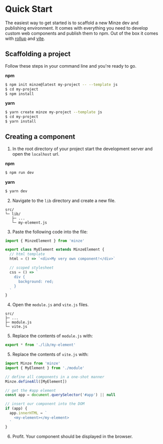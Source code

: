 # Quick Start

The easiest way to get started is to scaffold a new Minze dev and publishing environment. It comes with everything you need to develop custom web components and publish them to npm. Out of the box it comes with [rollup](https://rollupjs.org/) and [vite](https://vitejs.dev/).

## Scaffolding a project

Follow these steps in your command line and you're ready to go.

**npm**

```bash
$ npm init minze@latest my-project -- --template js
$ cd my-project
$ npm install
```

**yarn**

```bash
$ yarn create minze my-project --template js
$ cd my-project
$ yarn install
```

## Creating a component

1. In the root directory of your project start the development server and open the `localhost` url.

**npm**

```bash
$ npm run dev
```

**yarn**

```bash
$ yarn dev
```

2. Navigate to the `lib` directory and create a new file.

```
src/
└─ lib/
   ├─ ...
   └─ my-element.js
```

3. Paste the following code into the file:

```js
import { MinzeElement } from 'minze'

export class MyElement extends MinzeElement {
  // html template
  html = () => `<div>My very own component!</div>`

  // scoped stylesheet
  css = () => `
    div {
      background: red;
    }
  `
}
```

4. Open the `module.js` and `vite.js` files.

```
src/
├─ ...
├─ module.js
└─ vite.js
```

5. Replace the contents of `module.js` with:

```js
export * from './lib/my-element'
```

5. Replace the contents of `vite.js` with:

```js
import Minze from 'minze'
import { MyElement } from './module'

// define all components in a one-shot manner
Minze.defineAll([MyElement])

// get the #app element
const app = document.querySelector('#app') || null

// insert our component into the DOM
if (app) {
  app.innerHTML = `
    <my-element></my-element>
  `
}
```

6. Profit. Your component should be displayed in the browser.
